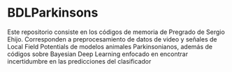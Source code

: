 # BDLParkinsons
Este repositorio consiste en los códigos de memoria de Pregrado de Sergio Ehijo. 
Corresponden a preprocesamiento de datos de video y señales de Local Field Potentials de modelos animales Parkinsonianos, además de códigos sobre Bayesian Deep Learning enfocado en encontrar incertidumbre en las predicciones del clasificador
